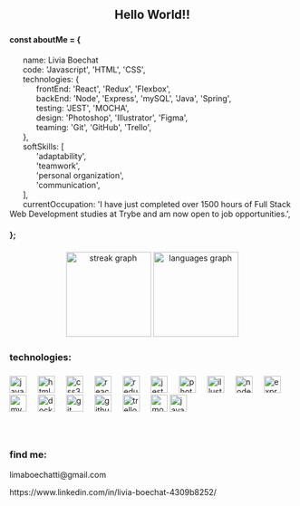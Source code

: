 <h2 align="center">Hello World!!</h2>

###

<h4 align="left">const aboutMe = {</h4>
&nbsp;&nbsp;&nbsp;&nbsp;&nbsp;&nbsp;name: Livia Boechat<br>
&nbsp;&nbsp;&nbsp;&nbsp;&nbsp;&nbsp;code: 'Javascript', 'HTML', 'CSS',<br>
&nbsp;&nbsp;&nbsp;&nbsp;&nbsp;&nbsp;technologies: {<br>
&nbsp;&nbsp;&nbsp;&nbsp;&nbsp;&nbsp;&nbsp;&nbsp;&nbsp;&nbsp;&nbsp;&nbsp;frontEnd: 'React', 'Redux', 'Flexbox',<br>
&nbsp;&nbsp;&nbsp;&nbsp;&nbsp;&nbsp;&nbsp;&nbsp;&nbsp;&nbsp;&nbsp;&nbsp;backEnd: 'Node', 'Express', 'mySQL', 'Java', 'Spring',<br>
&nbsp;&nbsp;&nbsp;&nbsp;&nbsp;&nbsp;&nbsp;&nbsp;&nbsp;&nbsp;&nbsp;&nbsp;testing: 'JEST', 'MOCHA',<br>
&nbsp;&nbsp;&nbsp;&nbsp;&nbsp;&nbsp;&nbsp;&nbsp;&nbsp;&nbsp;&nbsp;&nbsp;design: 'Photoshop', 'Illustrator', 'Figma',<br>
&nbsp;&nbsp;&nbsp;&nbsp;&nbsp;&nbsp;&nbsp;&nbsp;&nbsp;&nbsp;&nbsp;&nbsp;teaming: 'Git', 'GitHub', 'Trello',<br>
&nbsp;&nbsp;&nbsp;&nbsp;&nbsp;&nbsp;},<br>
&nbsp;&nbsp;&nbsp;&nbsp;&nbsp;&nbsp;softSkills: [<br>
&nbsp;&nbsp;&nbsp;&nbsp;&nbsp;&nbsp;&nbsp;&nbsp;&nbsp;&nbsp;&nbsp;&nbsp;'adaptability',<br>
&nbsp;&nbsp;&nbsp;&nbsp;&nbsp;&nbsp;&nbsp;&nbsp;&nbsp;&nbsp;&nbsp;&nbsp;'teamwork',<br>
&nbsp;&nbsp;&nbsp;&nbsp;&nbsp;&nbsp;&nbsp;&nbsp;&nbsp;&nbsp;&nbsp;&nbsp;'personal organization',<br>
&nbsp;&nbsp;&nbsp;&nbsp;&nbsp;&nbsp;&nbsp;&nbsp;&nbsp;&nbsp;&nbsp;&nbsp;'communication',<br>
&nbsp;&nbsp;&nbsp;&nbsp;&nbsp;&nbsp;],<br>
&nbsp;&nbsp;&nbsp;&nbsp;&nbsp;&nbsp;currentOccupation: 'I have just completed over 1500 hours of Full Stack Web Development studies at Trybe and am now open to job opportunities.',<br>
<h4>};</h4>


###

<div align="center">
  <img src="https://streak-stats.demolab.com?user=LiviaBoechat&locale=en&mode=daily&theme=dracula&hide_border=false&border_radius=5" height="150" alt="streak graph"  />
  <img src="https://github-readme-stats.vercel.app/api/top-langs?username=LiviaBoechat&locale=en&hide_title=false&layout=compact&card_width=320&langs_count=5&theme=dracula&hide_border=false" height="150" alt="languages graph"  />
</div>

###

<h3 align="left">technologies:</h3>

###

<div align="left">
  <img src="https://img.shields.io/badge/JavaScript-F7DF1E?logo=javascript&logoColor=black&style=for-the-badge" height="30" alt="javascript logo"  />
  <img width="12" />
  <img src="https://img.shields.io/badge/HTML5-E34F26?logo=html5&logoColor=white&style=for-the-badge" height="30" alt="html5 logo"  />
  <img width="12" />
  <img src="https://img.shields.io/badge/CSS3-1572B6?logo=css3&logoColor=white&style=for-the-badge" height="30" alt="css3 logo"  />
  <img width="12" />
  <img src="https://img.shields.io/badge/React-61DAFB?logo=react&logoColor=black&style=for-the-badge" height="30" alt="react logo"  />
  <img width="12" />
  <img src="https://img.shields.io/badge/Redux-764ABC?logo=redux&logoColor=white&style=for-the-badge" height="30" alt="redux logo"  />
  <img width="12" />
  <img src="https://img.shields.io/badge/Jest-C21325?logo=jest&logoColor=white&style=for-the-badge" height="30" alt="jest logo"  />
  <img width="12" />
  <img src="https://img.shields.io/badge/Adobe Photoshop-31A8FF?logo=adobephotoshop&logoColor=black&style=for-the-badge" height="30" alt="photoshop logo"  />
  <img width="12" />
  <img src="https://img.shields.io/badge/Adobe Illustrator-FF9A00?logo=adobeillustrator&logoColor=black&style=for-the-badge" height="30" alt="illustrator logo"  />
  <img width="12" />
  <img src="https://img.shields.io/badge/Node.js-339933?logo=nodedotjs&logoColor=white&style=for-the-badge" height="30" alt="nodejs logo"  />
  <img width="12" />
  <img src="https://img.shields.io/badge/Express-000000?logo=express&logoColor=white&style=for-the-badge" height="30" alt="express logo"  />
  <img width="12" />
  <img src="https://img.shields.io/badge/MySQL-4479A1?logo=mysql&logoColor=white&style=for-the-badge" height="30" alt="mysql logo"  />
  <img width="12" />
  <img src="https://img.shields.io/badge/Docker-2496ED?logo=docker&logoColor=white&style=for-the-badge" height="30" alt="docker logo"  />
  <img width="12" />
  <img src="https://img.shields.io/badge/Git-F05032?logo=git&logoColor=white&style=for-the-badge" height="30" alt="git logo"  />
  <img width="12" />
  <img src="https://img.shields.io/badge/GitHub-181717?logo=github&logoColor=white&style=for-the-badge" height="30" alt="github logo"  />
  <img width="12" />
  <img src="https://img.shields.io/badge/Trello-0052CC?logo=trello&logoColor=white&style=for-the-badge" height="30" alt="trello logo"  />
  <img width="12" />
  <img src="https://img.shields.io/badge/Mocha-8D6748?logo=mocha&logoColor=white&style=for-the-badge" height="30" alt="mocha logo"  />
  <img src="https://img.shields.io/badge/Java-ED8B00?style=for-the-badge&logo=openjdk&logoColor=white" height="30" alt="java logo"  />
</div>

###

<br clear="both">

<h3 align="left">find me:</h3>
<p> limaboechatti@gmail.com <p>
<p> https://www.linkedin.com/in/livia-boechat-4309b8252/ <p>
